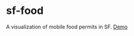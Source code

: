 sf-food
=======

A visualization of mobile food permits in SF. [Demo](http://zzzev.github.io/sf-food)
